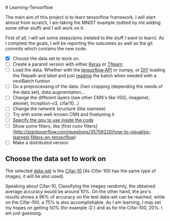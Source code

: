 ﻿﻿# Learning-Tensorflow

The main aim of this project is to learn tensorflow framework. I will start almost from scratch, I am taking the MNIST example (edited by me adding some other stuff) and I will work on it.

First of all, I will set some steps/aims (related to the stuff I want to learn). As I complete the goals, I will be reporting the outcomes as well as the git commits which contains the new code.

- [x] Choose the data set to work on.
- [ ] Create a pararell version with either [Keras](https://keras.io/) or [Tflearn](http://tflearn.org/)
- [ ] Load the data. Whether with the [tensorflow API](https://www.tensorflow.org/programmers_guide/reading_data) or numpy, or [DIY](http://stackoverflow.com/questions/34340489/tensorflow-read-images-with-labels) loading the filepath and label and just [reading](http://stackoverflow.com/questions/39195113/how-to-load-multiple-images-in-a-numpy-array ) the batch when needed with a nextBatch funtion
- [ ] Do a preprocessing of the data: Own cropping (depending the needs of the data set), data augmentation...
- [ ] Change the different layers (see other CNN's like VGG, imagenet, alexnet, Inception-v3, cifar10...)
- [ ] Change the network structure (like siamese)
- [ ] Try with some well-known CNN and finetuning it
- [ ] [Specify the gpu to use inside the code](https://www.tensorflow.org/tutorials/using_gpu)
- [ ] Show some filters, like [first conv filters] (http://stackoverflow.com/questions/35759220/how-to-visualize-learned-filters-on-tensorflow)
- [ ] Make a distributed version

## Choose the data set to work on

The selected [data-set](https://www.cs.toronto.edu/~kriz/cifar.html) is the [Cifar-10](https://www.cs.toronto.edu/~kriz/learning-features-2009-TR.pdf) (As Cifar-100 has the same type of images, it will be also used).

Speaking about Cifar-10, Classifying the images randomly, the obtained average accuracy would be around 10%. On the other hand, the pro's results shows a 96% of accuracy on the test data-set can be reached, while on the Cifar-100, a 75% is also accomplishable.
As I am learning, I may set my hopes on getting 50% (for example :D ) and as for the Cifar-100, 20%. I am just guessing.